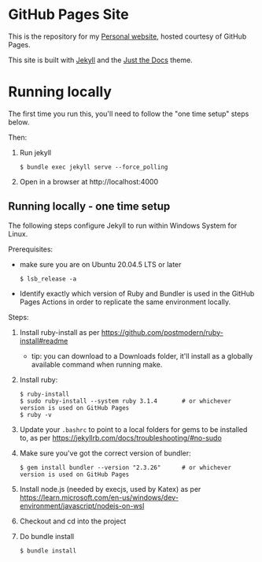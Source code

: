 # GitHub Pages Site
This is the repository for my [Personal website](https://malcolmlett.github.io/), hosted courtesy of GitHub Pages.

This site is built with [Jekyll](https://jekyllrb.com/) and the [Just the Docs](https://just-the-docs.com/) theme.

# Running locally

The first time you run this, you'll need to follow the "one time setup" steps below.

Then:

1. Run jekyll

    ```shell
    $ bundle exec jekyll serve --force_polling
    ```
	
1. Open in a browser at http://localhost:4000


## Running locally - one time setup

The following steps configure Jekyll to run within Windows System for Linux.

Prerequisites:
* make sure you are on Ubuntu 20.04.5 LTS or later

    ```shell
    $ lsb_release -a
    ```

* Identify exactly which version of Ruby and Bundler is used in the GitHub Pages Actions in order to replicate the same environment locally.

Steps:

1. Install ruby-install as per https://github.com/postmodern/ruby-install#readme
    * tip: you can download to a Downloads folder, it'll install as a globally available command when running make.

1. Install ruby:
	
    ```shell
    $ ruby-install
    $ sudo ruby-install --system ruby 3.1.4       # or whichever version is used on GitHub Pages
    $ ruby -v
    ```

1. Update your `.bashrc` to point to a local folders for gems to be installed to, as per https://jekyllrb.com/docs/troubleshooting/#no-sudo
	
1. Make sure you've got the correct version of bundler:

    ```shell
    $ gem install bundler --version "2.3.26"      # or whichever version is used on GitHub Pages
    ```

1. Install node.js (needed by execjs, used by Katex) as per https://learn.microsoft.com/en-us/windows/dev-environment/javascript/nodejs-on-wsl

1. Checkout and cd into the project

1. Do bundle install

    ```shell
    $ bundle install
    ```

